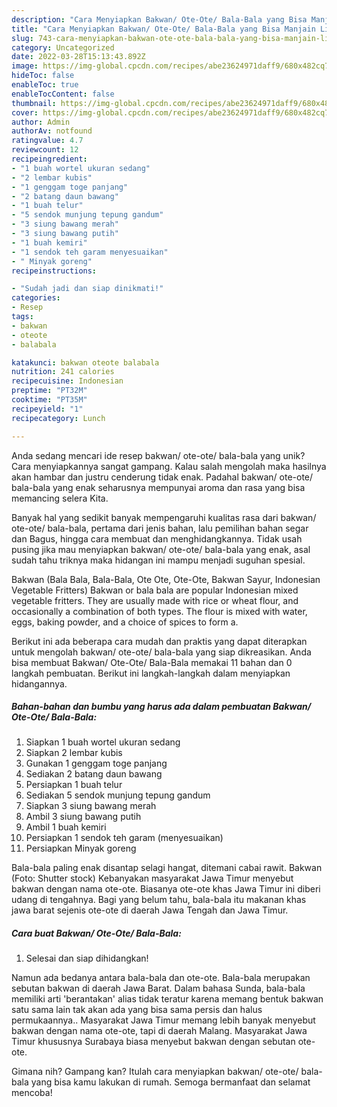 ```yaml
---
description: "Cara Menyiapkan Bakwan/ Ote-Ote/ Bala-Bala yang Bisa Manjain Lidah"
title: "Cara Menyiapkan Bakwan/ Ote-Ote/ Bala-Bala yang Bisa Manjain Lidah"
slug: 743-cara-menyiapkan-bakwan-ote-ote-bala-bala-yang-bisa-manjain-lidah
category: Uncategorized
date: 2022-03-28T15:13:43.892Z
image: https://img-global.cpcdn.com/recipes/abe23624971daff9/680x482cq70/bakwan-ote-ote-bala-bala-foto-resep-utama.jpg
hideToc: false
enableToc: true
enableTocContent: false
thumbnail: https://img-global.cpcdn.com/recipes/abe23624971daff9/680x482cq70/bakwan-ote-ote-bala-bala-foto-resep-utama.jpg
cover: https://img-global.cpcdn.com/recipes/abe23624971daff9/680x482cq70/bakwan-ote-ote-bala-bala-foto-resep-utama.jpg
author: Admin
authorAv: notfound
ratingvalue: 4.7
reviewcount: 12
recipeingredient:
- "1 buah wortel ukuran sedang"
- "2 lembar kubis"
- "1 genggam toge panjang"
- "2 batang daun bawang"
- "1 buah telur"
- "5 sendok munjung tepung gandum"
- "3 siung bawang merah"
- "3 siung bawang putih"
- "1 buah kemiri"
- "1 sendok teh garam menyesuaikan"
- " Minyak goreng"
recipeinstructions:

- "Sudah jadi dan siap dinikmati!"
categories:
- Resep
tags:
- bakwan
- oteote
- balabala

katakunci: bakwan oteote balabala 
nutrition: 241 calories
recipecuisine: Indonesian
preptime: "PT32M"
cooktime: "PT35M"
recipeyield: "1"
recipecategory: Lunch

---
```





Anda sedang mencari ide resep bakwan/ ote-ote/ bala-bala yang unik? Cara menyiapkannya sangat gampang. Kalau salah mengolah maka hasilnya akan hambar dan justru cenderung tidak enak. Padahal bakwan/ ote-ote/ bala-bala yang enak seharusnya mempunyai aroma dan rasa yang bisa memancing selera Kita.





Banyak hal yang sedikit banyak mempengaruhi kualitas rasa dari bakwan/ ote-ote/ bala-bala, pertama dari jenis bahan, lalu pemilihan bahan segar dan Bagus, hingga cara membuat dan menghidangkannya. Tidak usah pusing jika mau menyiapkan bakwan/ ote-ote/ bala-bala yang enak,      asal sudah tahu triknya maka hidangan ini mampu menjadi suguhan spesial.














Bakwan (Bala Bala, Bala-Bala, Ote Ote, Ote-Ote, Bakwan Sayur, Indonesian Vegetable Fritters) Bakwan or bala bala are popular Indonesian mixed vegetable fritters. They are usually made with rice or wheat flour, and occasionally a combination of both types. The flour is mixed with water, eggs, baking powder, and a choice of spices to form a.






Berikut ini ada beberapa cara mudah dan praktis yang dapat diterapkan untuk mengolah bakwan/ ote-ote/ bala-bala yang siap dikreasikan. Anda bisa membuat Bakwan/ Ote-Ote/ Bala-Bala memakai 11 bahan dan 0 langkah pembuatan. Berikut ini langkah-langkah dalam menyiapkan hidangannya.

<!--inarticleads1-->

##### Bahan-bahan dan bumbu yang harus ada dalam pembuatan Bakwan/ Ote-Ote/ Bala-Bala:

1. Siapkan 1 buah wortel ukuran sedang
1. Siapkan 2 lembar kubis
1. Gunakan 1 genggam toge panjang
1. Sediakan 2 batang daun bawang
1. Persiapkan 1 buah telur
1. Sediakan 5 sendok munjung tepung gandum
1. Siapkan 3 siung bawang merah
1. Ambil 3 siung bawang putih
1. Ambil 1 buah kemiri
1. Persiapkan 1 sendok teh garam (menyesuaikan)
1. Persiapkan  Minyak goreng


Bala-bala paling enak disantap selagi hangat, ditemani cabai rawit. Bakwan (Foto: Shutter stock) Kebanyakan masyarakat Jawa Timur menyebut bakwan dengan nama ote-ote. Biasanya ote-ote khas Jawa Timur ini diberi udang di tengahnya. Bagi yang belum tahu, bala-bala itu makanan khas jawa barat sejenis ote-ote di daerah Jawa Tengah dan Jawa Timur. 

<!--inarticleads2-->

##### Cara buat Bakwan/ Ote-Ote/ Bala-Bala:


1. Selesai dan siap dihidangkan!

Namun ada bedanya antara bala-bala dan ote-ote. Bala-bala merupakan sebutan bakwan di daerah Jawa Barat. Dalam bahasa Sunda, bala-bala memiliki arti &#39;berantakan&#39; alias tidak teratur karena memang bentuk bakwan satu sama lain tak akan ada yang bisa sama persis dan halus permukaannya.. Masyarakat Jawa Timur memang lebih banyak menyebut bakwan dengan nama ote-ote, tapi di daerah Malang. Masyarakat Jawa Timur khususnya Surabaya biasa menyebut bakwan dengan sebutan ote-ote. 

Gimana nih? Gampang kan? Itulah cara menyiapkan bakwan/ ote-ote/ bala-bala yang bisa kamu lakukan di rumah. Semoga bermanfaat dan selamat mencoba!
